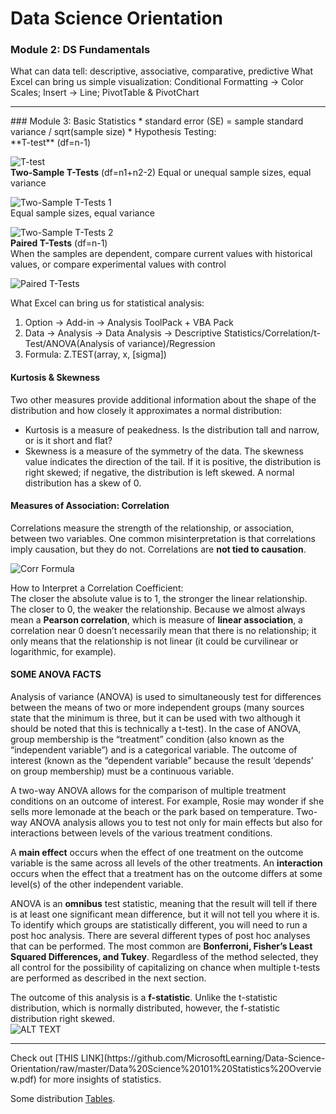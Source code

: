 # Data Science Orientation

### Module 2: DS Fundamentals
What can data tell: descriptive, associative, comparative, predictive
What Excel can bring us simple visualization: Conditional Formatting -> Color Scales; Insert -> Line; PivotTable & PivotChart

<hr/>
### Module 3: Basic Statistics
* standard error (SE) = sample standard variance / sqrt(sample size)
* Hypothesis Testing: <br/>
  **T-test** (df=n-1) 
  
  ![T-test](https://wikimedia.org/api/rest_v1/media/math/render/svg/1063f91f450e9fd0094a38f1856eb11bd201d232)<br/>
  **Two-Sample T-Tests** (df=n1+n2-2)
  Equal or unequal sample sizes, equal variance
  
  ![Two-Sample T-Tests 1](https://wikimedia.org/api/rest_v1/media/math/render/svg/faf70034d0a3a686080b98b32f64f2cc62a5dbad)<br/>
    Equal sample sizes, equal variance
    
  ![Two-Sample T-Tests 2](https://wikimedia.org/api/rest_v1/media/math/render/svg/cad0574bf2031d40d0194bfbe427567367aab4a8)<br/>
  **Paired T-Tests** (df=n-1)<br/>
    When the samples are dependent, compare current values with historical values, or compare experimental values with control
    
  ![Paired T-Tests](https://wikimedia.org/api/rest_v1/media/math/render/svg/18eb62b7eb006088cfff7c9cbc58b718cf8dbd51)<br/>

What Excel can bring us for statistical analysis:
  1. Option -> Add-in -> Analysis ToolPack + VBA Pack
  2. Data -> Analysis -> Data Analysis -> Descriptive Statistics/Correlation/t-Test/ANOVA(Analysis of variance)/Regression
  3. Formula: Z.TEST(array, x, [sigma])
  
#### Kurtosis & Skewness
Two other measures provide additional information about the shape of the distribution and how closely it approximates a normal distribution:
- Kurtosis is a measure of peakedness. Is the distribution tall and narrow, or is it short and flat?
- Skewness is a measure of the symmetry of the data. The skewness value indicates the direction of the tail. If it is positive, the distribution is right skewed; if negative, the distribution is left skewed. A normal distribution has a skew of 0.

#### Measures of Association: Correlation
Correlations measure the strength of the relationship, or association, between two variables. One common misinterpretation is that correlations imply causation, but they do not. Correlations are **not tied to causation**.

![Corr Formula](http://www.stat.yale.edu/Courses/1997-98/101/cor.gif)

How to Interpret a Correlation Coefficient: <br>
The closer the absolute value is to 1, the stronger the linear relationship. The closer to 0, the weaker the relationship. Because we almost always mean a **Pearson correlation**, which is measure of **linear association**, a correlation near 0 doesn’t necessarily mean that there is no relationship; it only means that the relationship is not linear (it could be curvilinear or logarithmic, for example).

  
#### SOME ANOVA FACTS
Analysis of variance (ANOVA) is used to simultaneously test for differences between the means of two or more independent groups (many sources state that the minimum is three, but it can be used with two although it should be noted that this is technically a t-test). In the case of ANOVA, group membership is the “treatment” condition (also known as the “independent variable”) and is a categorical variable. The outcome of interest (known as the “dependent variable” because the result ‘depends’ on group membership) must be a continuous variable.

A two-way ANOVA allows for the comparison of multiple treatment conditions on an outcome of interest. For example, Rosie may wonder if she sells more lemonade at the beach or the park based on temperature. Two-way ANOVA analysis allows you to test not only for main effects but also for interactions between levels of the various treatment conditions.

A **main effect** occurs when the effect of one treatment on the outcome variable is the same across all levels of the other treatments. An **interaction** occurs when the effect that a treatment has on the outcome differs at some level(s) of the other independent variable.

ANOVA is an **omnibus** test statistic, meaning that the result will tell if there is at least one significant mean difference, but it will not tell you where it is. To identify which groups are statistically different, you will need to run a post hoc analysis. There are several different types of post hoc analyses that can be performed. The most common are **Bonferroni, Fisher’s Least Squared Differences, and Tukey**. Regardless of the method selected, they all control for the possibility of capitalizing on chance when multiple t-tests are performed as described in the next section.

The outcome of this analysis is a **f-statistic**. Unlike the t-statistic distribution, which is normally distributed, however, the f-statistic distribution right skewed.<br/>
![ALT TEXT](http://www.statisticshowto.com/wp-content/uploads/2013/09/f-table.jpg)

<hr/>
Check out [THIS LINK](https://github.com/MicrosoftLearning/Data-Science-Orientation/raw/master/Data%20Science%20101%20Statistics%20Overview.pdf) for more insights of statistics.

Some distribution [Tables](http://documents.software.dell.com/Statistics/Textbook/Distribution-Tables).
